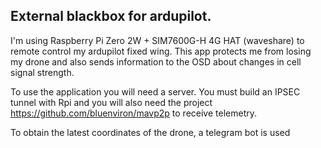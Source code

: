 External blackbox for ardupilot.
---

I'm using Raspberry Pi Zero 2W + SIM7600G-H 4G HAT (waveshare) to remote control my ardupilot fixed wing.
This app protects me from losing my drone and also sends information to the OSD about changes in cell signal strength.

To use the application you will need a server. You must build an IPSEC tunnel with Rpi and you will also need the project
https://github.com/bluenviron/mavp2p to receive telemetry.

To obtain the latest coordinates of the drone, a telegram bot is used